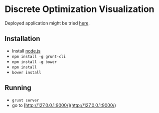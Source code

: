 Discrete Optimization Visualization
===================================

Deployed application might be tried [here](http://www.martyn.cz/do-vis/).

Installation
------------

* Install [node.js]
* `npm install -g grunt-cli`
* `npm install -g bower`
* `npm install`
* `bower install`

Running
-------

* `grunt server`
* go to [http://127.0.0.1:9000/](http://127.0.0.1:9000/)

[node.js]: http://nodejs.org/

